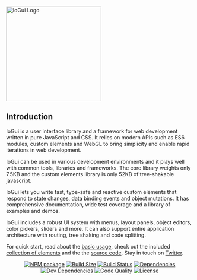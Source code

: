   <p style="margin-top:2em"><a href="https://iogui.dev" target="_blank" rel="noopener noreferrer"><img width="256" src="https://iogui.dev/iogui/images/logo/io-logo.svg" alt="IoGui Logo"></a></p>

## Introduction

IoGui is a user interface library and a framework for web development written in pure JavaScript and CSS. It relies on modern APIs such as ES6 modules, custom elements and WebGL to bring simplicity and enable rapid iterations in web development.

IoGui can be used in various development environments and it plays well with common tools, libraries and frameworks. The core library weights only 7.5KB and the custom elements library is only 52KB of tree-shakable javascript.

IoGui lets you write fast, type-safe and reactive custom elements that respond to state changes, data binding events and object mutations. It has comprehensive documentation, wide test coverage and a library of examples and demos.

IoGui includes a robust UI system with menus, layout panels, object editors, color pickers, sliders and more. It can also support entire application architecture with routing, tree shaking and code splitting.

For quick start, read about the [basic usage](https://iogui.dev/#path=docs/introduction/), check out the included [collection of elements](https://iogui.dev/#path=demos/elements) and the the <a href="https://github.com/io-gui/iogui/" target="_blank">source code</a>. Stay in touch on [Twitter](https://twitter.com/ioguijs).

<p align="center">
  <a href="https://www.npmjs.com/package/@iogui/iogui"><img src="https://img.shields.io/npm/v/@iogui/iogui.svg" alt="NPM package" /></a>
  <a href="https://bundlephobia.com/result?p=@iogui/iogui"><img src="https://badgen.net/bundlephobia/minzip/@iogui/iogui" alt="Build Size" /></a>
  <a href="https://travis-ci.org/io-gui/iogui"><img src="https://travis-ci.org/io-gui/iogui.svg?branch=dev" alt="Build Status" /></a>
  <a href="https://david-dm.org/io-gui/iogui"><img src="https://img.shields.io/david/io-gui/iogui.svg" alt="Dependencies" /></a>
  <a href="https://david-dm.org/io-gui/iogui?type=dev"><img src="https://img.shields.io/david/dev/io-gui/iogui.svg" alt="Dev Dependencies" /></a>
  <a href="https://lgtm.com/projects/g/io-gui/iogui/context:javascript"><img src="https://img.shields.io/lgtm/grade/javascript/g/io-gui/iogui.svg?label=code%20quality" alt="Code Quality" /></a>
  <a href="https://github.com/io-gui/iogui/blob/master/LICENSE"><img src="https://img.shields.io/npm/l/iogui.svg" alt="License" /></a>
</p>
